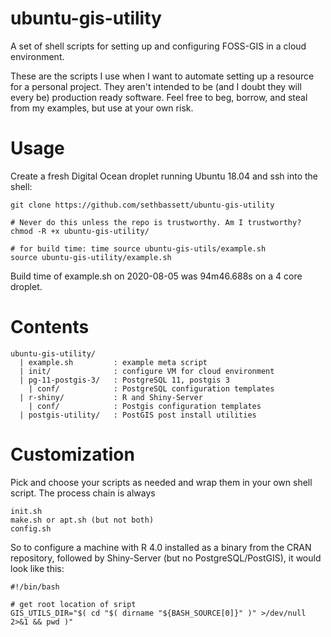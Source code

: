 # ubuntu-gis-utility

A set of shell scripts for setting up and configuring FOSS-GIS in a cloud environment.  
  
These are the scripts I use when I want to automate setting up a resource for a personal project. They aren't intended to be (and I doubt they will every be) production ready software. Feel free to beg, borrow, and steal from my examples, but use at your own risk.  
 


# Usage  
  
Create a fresh Digital Ocean droplet running Ubuntu 18.04 and ssh into the shell:  
  
```  
git clone https://github.com/sethbassett/ubuntu-gis-utility

# Never do this unless the repo is trustworthy. Am I trustworthy?
chmod -R +x ubuntu-gis-utility/

# for build time: time source ubuntu-gis-utils/example.sh
source ubuntu-gis-utility/example.sh
```  

Build time of example.sh on 2020-08-05 was 94m46.688s on a 4 core droplet.


# Contents  
```  
ubuntu-gis-utility/  
  | example.sh         : example meta script  
  | init/              : configure VM for cloud environment
  | pg-11-postgis-3/   : PostgreSQL 11, postgis 3
    | conf/            : PostgreSQL configuration templates
  | r-shiny/           : R and Shiny-Server
    | conf/            : Postgis configuration templates
  | postgis-utility/   : PostGIS post install utilities
```  
  
# Customization  

Pick and choose your scripts as needed and wrap them in your own shell script. The process chain is always  
```  
init.sh
make.sh or apt.sh (but not both) 
config.sh  
```  

So to configure a machine with R 4.0 installed as a binary from the CRAN repository, followed by Shiny-Server (but no PostgreSQL/PostGIS), it would look like this:

```
#!/bin/bash

# get root location of sript
GIS_UTILS_DIR="$( cd "$( dirname "${BASH_SOURCE[0]}" )" >/dev/null 2>&1 && pwd )"






  

